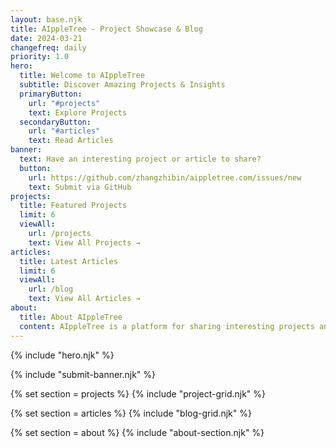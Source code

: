```yaml
---
layout: base.njk
title: AIppleTree - Project Showcase & Blog
date: 2024-03-21
changefreq: daily
priority: 1.0
hero:
  title: Welcome to AIppleTree
  subtitle: Discover Amazing Projects & Insights
  primaryButton:
    url: "#projects"
    text: Explore Projects
  secondaryButton:
    url: "#articles"
    text: Read Articles
banner:
  text: Have an interesting project or article to share?
  button:
    url: https://github.com/zhangzhibin/aippletree.com/issues/new
    text: Submit via GitHub
projects:
  title: Featured Projects
  limit: 6
  viewAll:
    url: /projects
    text: View All Projects →
articles:
  title: Latest Articles
  limit: 6
  viewAll:
    url: /blog
    text: View All Articles →
about:
  title: About AIppleTree
  content: AIppleTree is a platform for sharing interesting projects and insights about web development, software engineering, and technology. Join our community to discover amazing projects and learn from experienced developers.
---
```


{% include "hero.njk" %}

{% include "submit-banner.njk" %}

{% set section = projects %}
{% include "project-grid.njk" %}

{% set section = articles %}
{% include "blog-grid.njk" %}

{% set section = about %}
{% include "about-section.njk" %}

